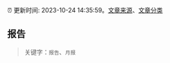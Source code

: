 :alarm_clock: 更新时间: 2023-10-24 14:35:59。[文章来源](/README.md)、[文章分类](/TAGS.md)

## 报告


> 关键字：`报告`、`月报`



